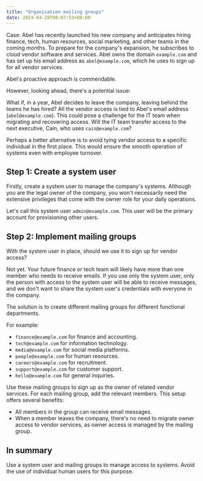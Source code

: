 ```yaml
---
title: "Organisation mailing groups"
date: 2024-04-28T00:07:53+08:00
---
```


Case: Abel has recently launched his new company and anticipates hiring finance, tech, human resources, social marketing, and other teams in the coming months. To prepare for the company's expansion, he subscribes to cloud vendor software and services. Abel owns the domain `example.com` and has set up his email address as `abel@example.com`, which he uses to sign up for all vendor services.

Abel's proactive approach is commendable.

However, looking ahead, there's a potential issue:

What if, in a year, Abel decides to leave the company, leaving behind the teams he has hired? All the vendor access is tied to Abel's email address (`abel@example.com`). This could pose a challenge for the IT team when migrating and recovering access. Will the IT team transfer access to the next executive, Cain, who uses `cain@example.com`?

Perhaps a better alternative is to avoid tying vendor access to a specific individual in the first place. This would ensure the smooth operation of systems even with employee turnover.

## Step 1: Create a system user

Firstly, create a system user to manage the company's systems. Although you are the legal owner of the company, you won't necessarily need the extensive privileges that come with the owner role for your daily operations.

Let's call this system user `admin@example.com`. This user will be the primary account for provisioning other users.

## Step 2: Implement mailing groups

With the system user in place, should we use it to sign up for vendor access?

Not yet. Your future finance or tech team will likely have more than one member who needs to receive emails. If you use only the system user, only the person with access to the system user will be able to receive messages, and we don't want to share the system user's credentials with everyone in the company.

The solution is to create different mailing groups for different functional departments.

For example:

- `finance@example.com` for finance and accounting.
- `tech@example.com` for information technology.
- `media@example.com` for social media platforms.
- `people@example.com` for human resources.
- `careers@example.com` for recruitment.
- `support@example.com` for customer support.
- `hello@example.com` for general inquiries.

Use these mailing groups to sign up as the owner of related vendor services. For each mailing group, add the relevant members. This setup offers several benefits:

- All members in the group can receive email messages.
- When a member leaves the company, there's no need to migrate owner access to vendor services, as owner access is managed by the mailing group.

## In summary

Use a system user and mailing groups to manage access to systems. Avoid the use of individual human users for this purpose.
